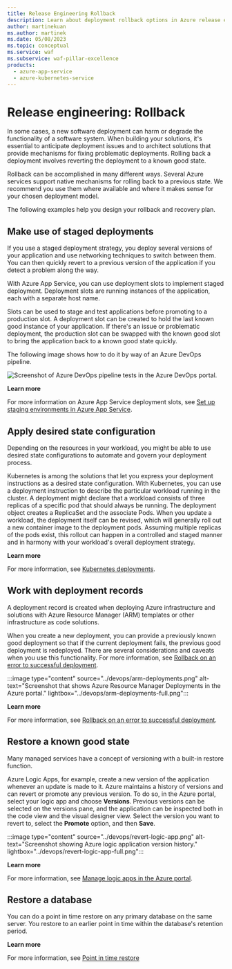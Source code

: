 ```yaml
---
title: Release Engineering Rollback
description: Learn about deployment rollback options in Azure release engineering by using examples from Azure App Service, Azure Kubernetes Service (AKS), and Azure Resource Manager.
author: martinekuan
ms.author: martinek
ms.date: 05/08/2023
ms.topic: conceptual
ms.service: waf
ms.subservice: waf-pillar-excellence
products:
  - azure-app-service
  - azure-kubernetes-service
---
```


# Release engineering: Rollback

In some cases, a new software deployment can harm or degrade the functionality of a software system. When building your solutions, it's essential to anticipate deployment issues and to architect solutions that provide mechanisms for fixing problematic deployments. Rolling back a deployment involves reverting the deployment to a known good state.

Rollback can be accomplished in many different ways. Several Azure services support native mechanisms for rolling back to a previous state. We recommend you use them where available and where it makes sense for your chosen deployment model.

The following examples help you design your rollback and recovery plan.

## Make use of staged deployments

If you use a staged deployment strategy, you deploy several versions of your application and use networking techniques to switch between them. You can then quickly revert to a previous version of the application if you detect a problem along the way.

With Azure App Service, you can use deployment slots to implement staged deployment. Deployment slots are running instances of the application, each with a separate host name.

Slots can be used to stage and test applications before promoting to a production slot. A deployment slot can be created to hold the last known good instance of your application. If there's an issue or problematic deployment, the production slot can be swapped with the known good slot to bring the application back to a known good state quickly.

The following image shows how to do it by way of an Azure DevOps pipeline.

![Screenshot of Azure DevOps pipeline tests in the Azure DevOps portal.](../devops/app-service-slots.png)

**Learn more**

For more information on Azure App Service deployment slots, see [Set up staging environments in Azure App Service](/azure/app-service/deploy-staging-slots).

## Apply desired state configuration

Depending on the resources in your workload, you might be able to use desired state configurations to automate and govern your deployment process.

Kubernetes is among the solutions that let you express your deployment instructions as a desired state configuration. With Kubernetes, you can use a deployment instruction to describe the particular workload running in the cluster. A deployment might declare that a workload consists of three replicas of a specific pod that should always be running. The deployment object creates a ReplicaSet and the associate Pods. When you update a workload, the deployment itself can be revised, which will generally roll out a new container image to the deployment pods.
Assuming multiple replicas of the pods exist, this rollout can happen in a controlled and staged manner and in harmony with your workload's overall deployment strategy.

**Learn more**

For more information, see [Kubernetes deployments](https://kubernetes.io/docs/concepts/workloads/controllers/deployment/).

## Work with deployment records

A deployment record is created when deploying Azure infrastructure and solutions with Azure Resource Manager (ARM) templates or other infrastructure as code solutions.

When you create a new deployment, you can provide a previously known good deployment so that if the current deployment fails, the previous good deployment is redeployed. There are several considerations and caveats when you use this functionality. For more information, see [Rollback on an error to successful deployment](/azure/azure-resource-manager/templates/rollback-on-error).

:::image type="content" source="../devops/arm-deployments.png" alt-text="Screenshot that shows Azure Resource Manager Deployments in the Azure portal." lightbox="../devops/arm-deployments-full.png":::

**Learn more**

For more information, see [Rollback on an error to successful deployment](/azure/azure-resource-manager/templates/rollback-on-error).

## Restore a known good state

Many managed services have a concept of versioning with a built-in restore function.

Azure Logic Apps, for example, create a new version of the application whenever an update is made to it. Azure maintains a history of versions and can revert or promote any previous version. To do so, in the Azure portal, select your logic app and choose **Versions**. Previous versions can be selected on the versions pane, and the application can be inspected both in the code view and the visual designer view. Select the version you want to revert to, select the **Promote** option, and then **Save**.

:::image type="content" source="../devops/revert-logic-app.png" alt-text="Screenshot showing Azure logic application version history." lightbox="../devops/revert-logic-app-full.png":::

**Learn more**

For more information, see [Manage logic apps in the Azure portal](/azure/logic-apps/manage-logic-apps-with-azure-portal).

## Restore a database

You can do a point in time restore on any primary database on the same server. You restore to an earlier point in time within the database's retention period.

**Learn more**

For more information, see [Point in time restore](/azure/azure-sql/database/recovery-using-backups#point-in-time-restore)
